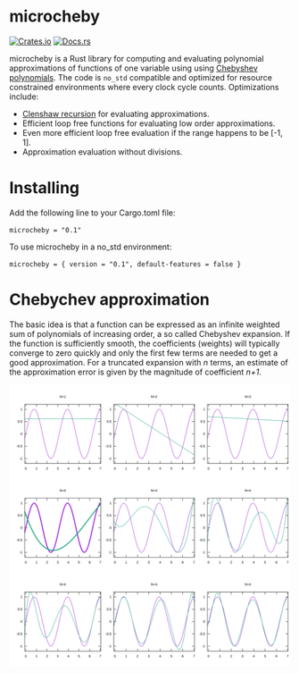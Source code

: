 # microcheby

[![Crates.io](https://img.shields.io/crates/v/microcheby)](https://crates.io/crates/microcheby)
[![Docs.rs](https://docs.rs/microcheby/badge.svg)](https://docs.rs/microcheby)

microcheby is a Rust library for computing and evaluating polynomial approximations of functions of one variable using using [Chebyshev polynomials](https://en.wikipedia.org/wiki/Chebyshev_polynomials). The code is `no_std` compatible and optimized for resource constrained environments where every clock cycle counts. Optimizations include:

* [Clenshaw recursion](https://en.wikipedia.org/wiki/Clenshaw_algorithm) for evaluating approximations.
* Efficient loop free functions for evaluating low order approximations.
* Even more efficient loop free evaluation if the range happens to be [-1, 1].
* Approximation evaluation without divisions.

# Installing

Add the following line to your Cargo.toml file:

```
microcheby = "0.1"
```

To use microcheby in a no_std environment:

```
microcheby = { version = "0.1", default-features = false }
```

# Chebychev approximation

The basic idea is that a function can be expressed as an infinite weighted sum of polynomials of increasing order, a so called Chebyshev expansion. If the function is sufficiently smooth, the coefficients (weights) will typically converge to zero quickly and only the first few terms are needed to get a good approximation. For a truncated expansion with _n_ terms, an estimate of the approximation error is given by the magnitude of coefficient _n+1_.

![](plots/sinx.svg)
